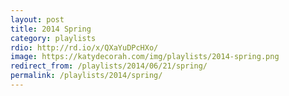 ```yaml
---
layout: post
title: 2014 Spring
category: playlists
rdio: http://rd.io/x/QXaYuDPcHXo/
image: https://katydecorah.com/img/playlists/2014-spring.png
redirect_from: /playlists/2014/06/21/spring/
permalink: /playlists/2014/spring/
---
```

